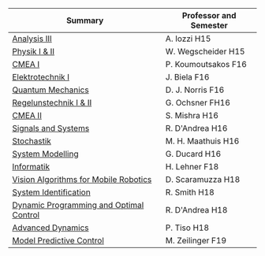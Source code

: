 | Summary | Professor and Semester |
| ------------- |-------------|
| [Analysis III](https://github.com/zfsg/H2015_AnalysisIII_Iozzi) | A. Iozzi H15 |
| [Physik I & II](https://github.com/zfsg/H2015_Physik_Wegschneider) | W. Wegscheider H15 |
| [CMEA I](https://github.com/zfsg/F2016_CMEA_Koumoutsakos) | P. Koumoutsakos F16 |
| [Elektrotechnik I](https://github.com/zfsg/F2016_ElektrotechnikI_Biela) | J. Biela F16 |
| [Quantum Mechanics](https://github.com/zfsg/F2016_QuantumMechanics_Norris) | D. J. Norris F16 |
| [Regelunstechnik I & II](https://github.com/zfsg/F2016_RegelungstechnikII_Ochsner) | G. Ochsner FH16 |
| [CMEA II](https://github.com/zfsg/H2016_CMEAII_Mishra) | S. Mishra H16 |
| [Signals and Systems](https://github.com/zfsg/H2016_SignalsAndSystems_DAndrea) | R. D'Andrea H16 |
| [Stochastik](https://github.com/zfsg/H2016_Stochastik_Maathuis) | M. H. Maathuis H16 |
| [System Modelling](https://github.com/zfsg/H2016_SystemModeling_Ducard) | G. Ducard H16 |
| [Informatik](https://github.com/zfsg/F2018_Informatik_Lehner) | H. Lehner F18 |
| [Vision Algorithms for Mobile Robotics](https://github.com/zfsg/H2018_VisionAlgorithmsForMobileRobotics_Scaramuzza) | D. Scaramuzza H18 |
| [System Identification](https://github.com/zfsg/H2018_SystemIdentification_Smith) | R. Smith H18 |
| [Dynamic Programming and Optimal Control](https://github.com/zfsg/H_2018_DynamicProgrammingAndOptimalControl_DAndrea) | R. D'Andrea H18 |
| [Advanced Dynamics](https://github.com/zfsg/F2018_AdvancedDynamics_Tiso) | P. Tiso H18 |
| [Model Predictive Control](https://github.com/zfsg/F_2019_ModelPredictiveControl_Zeilinger) | M. Zeilinger F19 |
